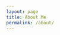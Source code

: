 ```yaml
---
layout: page
title: About Me
permalink: /about/
---
```


<script type="text/javascript" src="https://platform.linkedin.com/badges/js/profile.js" async defer></script>

<div class="LI-profile-badge"  data-version="v1" data-size="medium" data-locale="en_US" data-type="vertical" data-theme="light" data-vanity="briandavis1977"></div>

<br>

<div data-iframe-width="250" data-iframe-height="270" data-share-badge-id="031ee28d-1ab7-4d39-b2f8-7dee7554e72f" data-share-badge-host="https://www.youracclaim.com"></div><script type="text/javascript" async src="//cdn.youracclaim.com/assets/utilities/embed.js"></script>
